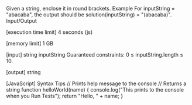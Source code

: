Given a string, enclose it in round brackets.
Example
For inputString = "abacaba", the output should be
solution(inputString) = "(abacaba)".
Input/Output


[execution time limit] 4 seconds (js)


[memory limit] 1 GB


[input] string inputString
Guaranteed constraints:
0 ≤ inputString.length ≤ 10.


[output] string


[JavaScript] Syntax Tips
// Prints help message to the console
// Returns a string
function helloWorld(name) {
    console.log("This prints to the console when you Run Tests");
    return "Hello, " + name;
}



